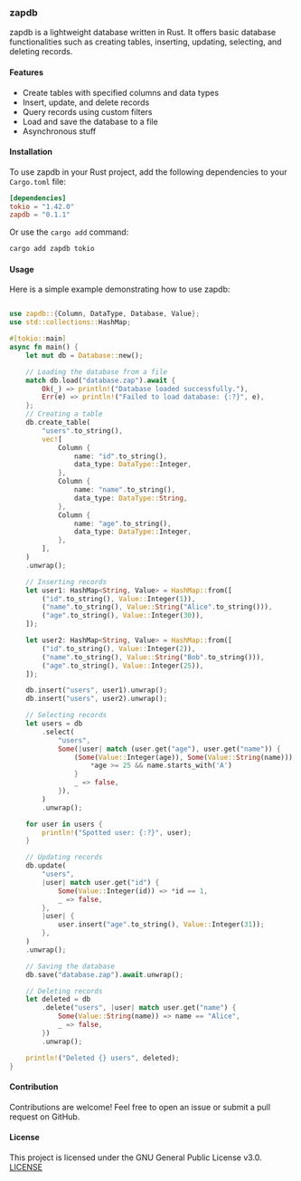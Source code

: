 ### zapdb

zapdb is a lightweight database written in Rust. It offers basic database functionalities such as creating tables, inserting, updating, selecting, and deleting records.

#### Features

- Create tables with specified columns and data types
- Insert, update, and delete records
- Query records using custom filters
- Load and save the database to a file
- Asynchronous stuff

#### Installation

To use zapdb in your Rust project, add the following dependencies to your `Cargo.toml` file:

```toml
[dependencies]
tokio = "1.42.0"
zapdb = "0.1.1"
```
Or use the `cargo add` command:

```bash
cargo add zapdb tokio
```


#### Usage

Here is a simple example demonstrating how to use zapdb:

```rust

use zapdb::{Column, DataType, Database, Value};
use std::collections::HashMap;

#[tokio::main]
async fn main() {
    let mut db = Database::new();

    // Loading the database from a file
    match db.load("database.zap").await {
        Ok(_) => println!("Database loaded successfully."),
        Err(e) => println!("Failed to load database: {:?}", e),
    };
    // Creating a table
    db.create_table(
        "users".to_string(),
        vec![
            Column {
                name: "id".to_string(),
                data_type: DataType::Integer,
            },
            Column {
                name: "name".to_string(),
                data_type: DataType::String,
            },
            Column {
                name: "age".to_string(),
                data_type: DataType::Integer,
            },
        ],
    )
    .unwrap();

    // Inserting records
    let user1: HashMap<String, Value> = HashMap::from([
        ("id".to_string(), Value::Integer(1)),
        ("name".to_string(), Value::String("Alice".to_string())),
        ("age".to_string(), Value::Integer(30)),
    ]);

    let user2: HashMap<String, Value> = HashMap::from([
        ("id".to_string(), Value::Integer(2)),
        ("name".to_string(), Value::String("Bob".to_string())),
        ("age".to_string(), Value::Integer(25)),
    ]);

    db.insert("users", user1).unwrap();
    db.insert("users", user2).unwrap();

    // Selecting records
    let users = db
        .select(
            "users",
            Some(|user| match (user.get("age"), user.get("name")) {
                (Some(Value::Integer(age)), Some(Value::String(name))) => {
                    *age >= 25 && name.starts_with('A')
                }
                _ => false,
            }),
        )
        .unwrap(); 

    for user in users {
        println!("Spotted user: {:?}", user);
    }

    // Updating records
    db.update(
        "users",
        |user| match user.get("id") {
            Some(Value::Integer(id)) => *id == 1,
            _ => false,
        },
        |user| {
            user.insert("age".to_string(), Value::Integer(31));
        },
    )
    .unwrap();

    // Saving the database
    db.save("database.zap").await.unwrap();

    // Deleting records
    let deleted = db
        .delete("users", |user| match user.get("name") {
            Some(Value::String(name)) => name == "Alice",
            _ => false,
        })
        .unwrap();

    println!("Deleted {} users", deleted);
}

```

#### Contribution

Contributions are welcome! Feel free to open an issue or submit a pull request on GitHub.

#### License

This project is licensed under the GNU General Public License v3.0.  [LICENSE](https://github.com/Smartlinuxcoder/zapdb/blob/main/LICENSE)

